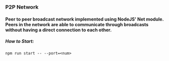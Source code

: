 ### P2P Network

#### Peer to peer broadcast network implemented using NodeJS' Net module. Peers in the network are able to communicate through broadcasts without having a direct connection to each other.

##### How to Start:

```
npm run start -- --port=<num>
```
